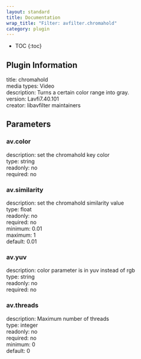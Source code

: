 ```yaml
---
layout: standard
title: Documentation
wrap_title: "Filter: avfilter.chromahold"
category: plugin
---
```

* TOC
{:toc}

## Plugin Information

title: chromahold  
media types:
Video  
description: Turns a certain color range into gray.  
version: Lavfi7.40.101  
creator: libavfilter maintainers  

## Parameters

### av.color

  
description:
set the chromahold key color  
type: string  
readonly: no  
required: no  

### av.similarity

  
description:
set the chromahold similarity value  
type: float  
readonly: no  
required: no  
minimum: 0.01  
maximum: 1  
default: 0.01  

### av.yuv

  
description:
color parameter is in yuv instead of rgb  
type: string  
readonly: no  
required: no  

### av.threads

  
description:
Maximum number of threads  
type: integer  
readonly: no  
required: no  
minimum: 0  
default: 0  

